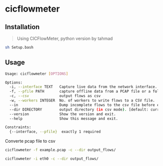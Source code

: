 # cicflowmeter
## Installation
> Using CICFlowMeter, python version by tahmad
```bash
sh Setup.bash
```
## Usage

```bash
Usage: cicflowmeter [OPTIONS]

Options:
  -i, --interface TEXT   Capture live data from the network interface.
  -f, --pfile PATH       capture offline data from a PCAP file or a folder containing PCAP files.
  -c, --csv              output flows as csv
  -w, --workers INTEGER  No. of workers to write flows to a CSV file.  [default: 2]
  --in                   Dump incomplete flows to the csv file before existing the program.
  --dir DIRECTORY        output directory (in csv mode). [default: current directory]
  --version              Show the version and exit.
  --help                 Show this message and exit.

Constraints:
  {--interface, --pfile}  exactly 1 required
```
Converte pcap file to csv
```bash
cicflowmeter -f example.pcap -c --dir output_flows/
```

```bash
cicflowmeter -i eth0 -c --dir output_flows/
```
